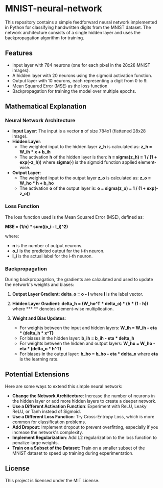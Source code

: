 # MNIST-neural-network
This repository contains a simple feedforward neural network implemented in Python for classifying handwritten digits from the MNIST dataset. The network architecture consists of a single hidden layer and uses the backpropagation algorithm for training.

## Features
- Input layer with 784 neurons (one for each pixel in the 28x28 MNIST images).
- A hidden layer with 20 neurons using the sigmoid activation function.
- Output layer with 10 neurons, each representing a digit from 0 to 9.
- Mean Squared Error (MSE) as the loss function.
- Backpropagation for training the model over multiple epochs.

## Mathematical Explanation

### Neural Network Architecture

- **Input Layer**: The input is a vector **x** of size 784x1 (flattened 28x28 image).
- **Hidden Layer**:
  - The weighted input to the hidden layer **z_h** is calculated as:
    **z_h = W_ih * x + b_ih**
  - The activation **h** of the hidden layer is then:
    **h = sigma(z_h) = 1 / (1 + exp(-z_h))**
    where **sigma(·)** is the sigmoid function applied element-wise.
- **Output Layer**:
  - The weighted input to the output layer **z_o** is calculated as:
    **z_o = W_ho * h + b_ho**
  - The activation **o** of the output layer is:
    **o = sigma(z_o) = 1 / (1 + exp(-z_o))**

### Loss Function

The loss function used is the Mean Squared Error (MSE), defined as:

**MSE = (1/n) * sum((o_i - l_i)^2)**

where:
- **n** is the number of output neurons.
- **o_i** is the predicted output for the i-th neuron.
- **l_i** is the actual label for the i-th neuron.

### Backpropagation

During backpropagation, the gradients are calculated and used to update the network's weights and biases:

1. **Output Layer Gradient**:
   **delta_o = o - l**
   where **l** is the label vector.

2. **Hidden Layer Gradient**:
   **delta_h = (W_ho^T * delta_o) * (h * (1 - h))**
   where **\* ** denotes element-wise multiplication.

3. **Weight and Bias Updates**:
   - For weights between the input and hidden layers:
     **W_ih = W_ih - eta * (delta_h * x^T)**
   - For biases in the hidden layer:
     **b_ih = b_ih - eta * delta_h**
   - For weights between the hidden and output layers:
     **W_ho = W_ho - eta * (delta_o * h^T)**
   - For biases in the output layer:
     **b_ho = b_ho - eta * delta_o**
   where **eta** is the learning rate.

## Potential Extensions

Here are some ways to extend this simple neural network:

- **Change the Network Architecture**: Increase the number of neurons in the hidden layer or add more hidden layers to create a deeper network.
- **Use a Different Activation Function**: Experiment with ReLU, Leaky ReLU, or Tanh instead of Sigmoid.
- **Use a Different Loss Function**: Try Cross-Entropy Loss, which is more common for classification problems.
- **Add Dropout**: Implement dropout to prevent overfitting, especially if you increase the network's complexity.
- **Implement Regularization**: Add L2 regularization to the loss function to penalize large weights.
- **Train on a Subset of the Dataset**: Train on a smaller subset of the MNIST dataset to speed up training during experimentation.

## License

This project is licensed under the MIT License.

